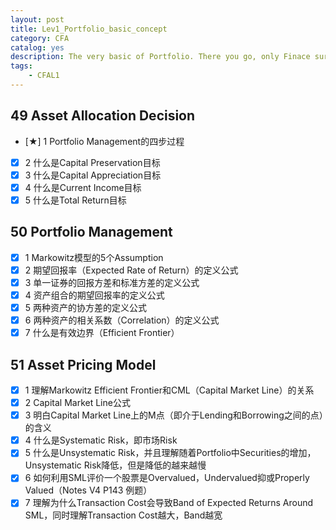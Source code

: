 ```yaml
---
layout: post
title: Lev1_Portfolio_basic_concept
category: CFA
catalog: yes
description: The very basic of Portfolio. There you go, only Finace surive.
tags:
    - CFAL1
---
```



## 49 Asset Allocation Decision
  - [★] 1 Portfolio Management的四步过程
  - [x] 2 什么是Capital Preservation目标
  - [x] 3 什么是Capital Appreciation目标
  - [x] 4 什么是Current Income目标
  - [x] 5 什么是Total Return目标

## 50 Portfolio Management
  - [x] 1 Markowitz模型的5个Assumption
  - [x] 2 期望回报率（Expected Rate of Return）的定义公式
  - [x] 3 单一证券的回报方差和标准方差的定义公式
  - [x] 4 资产组合的期望回报率的定义公式
  - [x] 5 两种资产的协方差的定义公式
  - [x] 6 两种资产的相关系数（Correlation）的定义公式
  - [x] 7 什么是有效边界（Efficient Frontier）

## 51 Asset Pricing Model
  - [x] 1 理解Markowitz Efficient Frontier和CML（Capital Market Line）的关系
  - [x] 2 Capital Market Line公式
  - [x] 3 明白Capital Market Line上的M点（即介于Lending和Borrowing之间的点）的含义
  - [x] 4 什么是Systematic Risk，即市场Risk
  - [x] 5 什么是Unsystematic Risk，并且理解随着Portfolio中Securities的增加，Unsystematic Risk降低，但是降低的越来越慢
  - [x] 6 如何利用SML评价一个股票是Overvalued，Undervalued抑或Properly Valued（Notes V4 P143 例题）
  - [x] 7 理解为什么Transaction Cost会导致Band of Expected Returns Around SML，同时理解Transaction Cost越大，Band越宽
